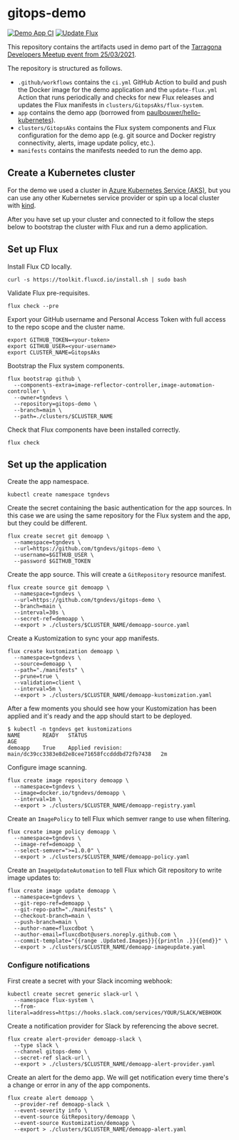 # gitops-demo

[![Demo App CI](https://github.com/tgndevs/gitops-demo/actions/workflows/demoapp-ci.yml/badge.svg)](https://github.com/tgndevs/gitops-demo/actions/workflows/demoapp-ci.yml)
[![Update Flux](https://github.com/tgndevs/gitops-demo/actions/workflows/update-flux.yml/badge.svg)](https://github.com/tgndevs/gitops-demo/actions/workflows/update-flux.yml)

This repository contains the artifacts used in demo part of the [Tarragona Developers Meetup event from 25/03/2021](https://www.meetup.com/Tarragona-Developers-Meetup/events/276963798/).

The repository is structured as follows.

- `.github/workflows` contains the `ci.yml` GitHub Action to build and push the Docker image for the demo application and the `update-flux.yml` Action that runs periodically and checks for new Flux releases and updates the Flux manifests in `clusters/GitopsAks/flux-system`.
- `app` contains the demo app (borrowed from [paulbouwer/hello-kubernetes](https://github.com/paulbouwer/hello-kubernetes)).
- `clusters/GitopsAks` contains the Flux system components and Flux configuration for the demo app (e.g. git source and Docker registry connectivity, alerts, image update policy, etc.).
- `manifests` contains the manifests needed to run the demo app.

## Create a Kubernetes cluster

For the demo we used a cluster in [Azure Kubernetes Service (AKS)](https://azure.microsoft.com/en-us/services/kubernetes-service/), but you can use any other Kubernetes service provider or spin up a local cluster with [kind](https://kind.sigs.k8s.io).

After you have set up your cluster and connected to it follow the steps below to bootstrap the cluster with Flux and run a demo application.

## Set up Flux

Install Flux CD locally.

```shell
curl -s https://toolkit.fluxcd.io/install.sh | sudo bash
```

Validate Flux pre-requisites.

```shell
flux check --pre
```

Export your GitHub username and Personal Access Token with full access to the repo scope and the cluster name.

```shell
export GITHUB_TOKEN=<your-token>
export GITHUB_USER=<your-username>
export CLUSTER_NAME=GitopsAks
```

Bootstrap the Flux system components.

```shell
flux bootstrap github \
  --components-extra=image-reflector-controller,image-automation-controller \
  --owner=tgndevs \
  --repository=gitops-demo \
  --branch=main \
  --path=./clusters/$CLUSTER_NAME
```

Check that Flux components have been installed correctly.

```shell
flux check
```

## Set up the application

Create the app namespace.

```
kubectl create namespace tgndevs
```

Create the secret containing the basic authentication for the app sources. In this case we are using the same repository for the Flux system and the app, but they could be different.

```
flux create secret git demoapp \
  --namespace=tgndevs \
  --url=https://github.com/tgndevs/gitops-demo \
  --username=$GITHUB_USER \
  --password $GITHUB_TOKEN
```

Create the app source. This will create a `GitRepository` resource manifest.

```
flux create source git demoapp \
  --namespace=tgndevs \
  --url=https://github.com/tgndevs/gitops-demo \
  --branch=main \
  --interval=30s \
  --secret-ref=demoapp \
  --export > ./clusters/$CLUSTER_NAME/demoapp-source.yaml
```

Create a Kustomization to sync your app manifests.

```
flux create kustomization demoapp \
  --namespace=tgndevs \
  --source=demoapp \
  --path="./manifests" \
  --prune=true \
  --validation=client \
  --interval=5m \
  --export > ./clusters/$CLUSTER_NAME/demoapp-kustomization.yaml
```

After a few moments you should see how your Kustomization has been applied and it's ready and the app should start to be deployed.

```
$ kubectl -n tgndevs get kustomizations
NAME       READY   STATUS                                                            AGE
demoapp    True    Applied revision: main/dc39cc3383e8d2e8cee71658fccdddbd72fb7438   2m
```

Configure image scanning.

```
flux create image repository demoapp \
  --namespace=tgndevs \
  --image=docker.io/tgndevs/demoapp \
  --interval=1m \
  --export > ./clusters/$CLUSTER_NAME/demoapp-registry.yaml
```

Create an `ImagePolicy` to tell Flux which semver range to use when filtering.

```
flux create image policy demoapp \
  --namespace=tgndevs \
  --image-ref=demoapp \
  --select-semver=">=1.0.0" \
  --export > ./clusters/$CLUSTER_NAME/demoapp-policy.yaml
```

Create an `ImageUpdateAutomation` to tell Flux which Git repository to write image updates to:

```
flux create image update demoapp \
  --namespace=tgndevs \
  --git-repo-ref=demoapp \
  --git-repo-path="./manifests" \
  --checkout-branch=main \
  --push-branch=main \
  --author-name=fluxcdbot \
  --author-email=fluxcdbot@users.noreply.github.com \
  --commit-template="{{range .Updated.Images}}{{println .}}{{end}}" \
  --export > ./clusters/$CLUSTER_NAME/demoapp-imageupdate.yaml
```

### Configure notifications

First create a secret with your Slack incoming webhook:

```
kubectl create secret generic slack-url \
  --namespace flux-system \
  --from-literal=address=https://hooks.slack.com/services/YOUR/SLACK/WEBHOOK
```

Create a notification provider for Slack by referencing the above secret.

```
flux create alert-provider demoapp-slack \
  --type slack \
  --channel gitops-demo \
  --secret-ref slack-url \
  --export > ./clusters/$CLUSTER_NAME/demoapp-alert-provider.yaml
```

Create an alert for the demo app. We will get notification every time there's a change or error in any of the app components.

```
flux create alert demoapp \
  --provider-ref demoapp-slack \
  --event-severity info \
  --event-source GitRepository/demoapp \
  --event-source Kustomization/demoapp \
  --export > ./clusters/$CLUSTER_NAME/demoapp-alert.yaml
```
